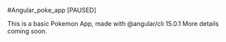 #Angular_poke_app [PAUSED]

This is a basic Pokemon App, made with @angular/cli 15.0.1
More details coming soon.
